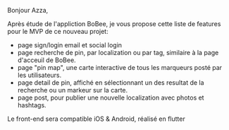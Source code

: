 Bonjour Azza,

Après étude de l'appliction BoBee, je vous propose cette liste de features pour le MVP de ce nouveau projet:
- page sign/login email et social login
- page recherche de pin, par localization ou par tag, similaire à la page d'acceuil de BoBee.
- page "pin map", une carte interactive de tous les marqueurs posté par les utilisateurs.
- page detail de pin, affiché en sélectionnant un des resultat de la recherche ou un markeur sur la carte.
- page post, pour publier une nouvelle localization avec photos et hashtags.

Le front-end sera compatible iOS & Android, réalisé en flutter